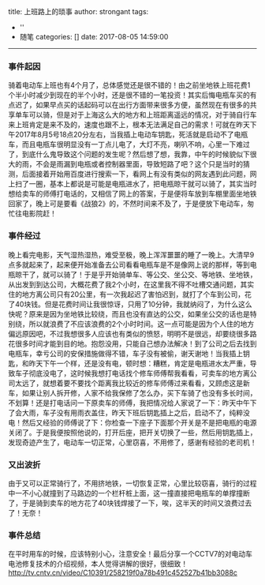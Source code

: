 title: 上班路上的琐事
author: strongant
tags:
  - ''
  - 随笔
categories: []
date: 2017-08-05 14:59:00
---
### 事件起因

  骑着电动车上班也有4个月了，总体感觉还是很不错的！由之前坐地铁上班花费1个半小时减少到现在的半个小时，还是很不错的一笔投资！其实后悔电瓶车买的有点迟了，如果早点买的话起码可以在出行方面带来很多方便，虽然现在有很多的共享单车可以骑，但是对于上海这么大的地方和上班距离遥远的情况，对于骑自行车来上班肯定是来不及的，速度也跟不上，根本无法满足自己的需求！可就在昨天下午2017年8月5号18点20分左右，当我插上电动车钥匙，死活就是启动不了电瓶车，而且电瓶车很明显没有一丁点儿电了，大灯不亮，喇叭不响，心里一下难过了，到底什么鬼导致这个问题的发生呢？然后想了想，我靠，中午的时候貌似下很大的雨，不会是雨漏到电瓶或者控制器里面，导致短路了吧？这个只是当时的猜测，后面接着开始用百度进行搜索一下，看网上有没有类似的网友遇到此问题，网上扫了一圈，基本上都说是可能是电瓶进水了，把电瓶晾干就可以骑了，其实当时想给卖车的师傅打电话的，又相信了网上的答案，于是便将车放到车棚里面坐地铁回家了，晚上可是要看《战狼2》的，不然时间来不及了，于是便放下电动车，匆忙往电影院赶！
  
### 事件经过
  晚上看完电影，天气湿热湿热，难受至极，晚上浑浑噩噩的睡了一晚上。大清早9点多就起来了，起来便开始准备去公司看看电瓶车是不是像网上说的那样，等到电瓶晾干了，就可以骑了！于是乎开始骑单车、等公交、坐公交、等地铁、坐地铁，从出发到到达公司，大概花费了我2个小时，在这里我不得不吐槽交通问题，其实住的地方离公司只有20公里，有一次我起迟了害怕迟到，就打了个车到公司，花了40块钱。但是花费时间让我很惊讶，只用了10分钟，我就纳闷了，为什么这么快呢？原来是因为坐地铁比较绕，而且也没有直达的公交，如果坐公交的话也是特别绕，所以就浪费了不应该浪费的2个小时时间。这一点可能是因为个人住的地方偏远原因吧，不过我想很多人应该也有类似的愤怒，明明不是很远，却要绕很多路花很多时间才能到目的地。抱怨没用，只能自己想办法解决！到了公司之后去找到电瓶车，幸亏公司的安保措施做得不错，车子没有被偷，谢天谢地！当我插上钥匙，和昨天下午一个样，还是没有电，顿时想：糟糕，肯定是电瓶进水太严重，导致车子彻底没电了，这时候我想打电话找个修车师傅帮我看看，可卖车的地方离公司太远了，就想着要不要找个距离我比较近的修车师傅过来看看，又顾虑这是新车，如果让别人拆开修，人家不给我保修了怎么办，买下车骑了也没有多长时间，不划算！还是打电话问一下原卖车的师傅，我把情况给人家说了一下：昨天中午下了会大雨，车子没有用雨衣盖住，昨天下班后钥匙插上之后，启动不了，纯粹没电！然后又经验的师傅说了下：你检查一下座子下面那个开关是不是把电瓶的电源关闭了。于是我便按照他说的，打开后座，把开关切换了一些，然后用钥匙插上，发现奇迹产生了，电动车一切正常，心里窃喜，不用修了，感谢有经验的老司机！
  
### 又出波折
  由于又可以正常骑行了，不用挤地铁，一切恢复正常，心里比较窃喜，骑行的过程中一不小心就撞到了马路边的一个栏杆桩上面，这一撞直接把电瓶车的单撑撞断了，于是骑到卖车的地方花了40块钱焊接了一下，唉，这半天的时间又浪费过去了！无奈！
  
### 事件总结
  在平时用车的时候，应该特别小心，注意安全！最后分享一个CCTV7的对电动车电池修复技术的介绍视频，本人觉得讲解的很好，很细致！<http://tv.cntv.cn/video/C10391/258219f0a78b491c452527b41bb3088c>